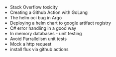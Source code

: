 - Stack Overflow toxicity
- Creating a Github Action with GoLang
- The helm oci bug in Argo
- Deploying a helm chart to google artifact registry
- C# error handling in a good way
- In memory databases - unit testing
- Avoid Parrallelism unit tests
- Mock a http request
- install flux via github actions
